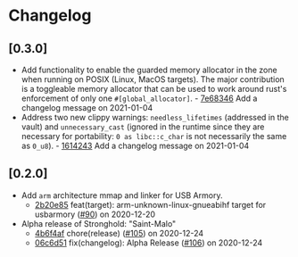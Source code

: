 # Changelog

## [0.3.0]

-   Add functionality to enable the guarded memory allocator in the zone when
    running on POSIX (Linux, MacOS targets). The major contribution is a toggleable
    memory allocator that can be used to work around rust's enforcement of only
    one `#[global_allocator]`.
        - [7e68346](https://www.github.com/iotaledger/stronghold.rs/commit/7e6834669e0d458bbf152d0b8a0c18791b2a856e) Add a changelog message on 2021-01-04
-   Address two new clippy warnings: `needless_lifetimes` (addressed in the vault)
    and `unnecessary_cast` (ignored in the runtime since they are necessary for
    portability: `0 as libc::c_char` is not necessarily the same as `0_u8`).
        - [1614243](https://www.github.com/iotaledger/stronghold.rs/commit/161424322af84bd4626aac5a3f96b0c529d7b39a) Add a changelog message on 2021-01-04

## [0.2.0]

-   Add `arm` architecture mmap and linker for USB Armory.
    -   [2b20e85](https://www.github.com/iotaledger/stronghold.rs/commit/2b20e85fee1997a1739c66a12df14e4573eae60a) feat(target): arm-unknown-linux-gnueabihf target for usbarmory ([#90](https://www.github.com/iotaledger/stronghold.rs/pull/90)) on 2020-12-20
-   Alpha release of Stronghold: "Saint-Malo"
    -   [4b6f4af](https://www.github.com/iotaledger/stronghold.rs/commit/4b6f4af29f6c21044f5063ec4a8d8aff643f81a7) chore(release) ([#105](https://www.github.com/iotaledger/stronghold.rs/pull/105)) on 2020-12-24
    -   [06c6d51](https://www.github.com/iotaledger/stronghold.rs/commit/06c6d513dfcd1ba8ed6379177790ec6db28a6fea) fix(changelog): Alpha Release ([#106](https://www.github.com/iotaledger/stronghold.rs/pull/106)) on 2020-12-24

